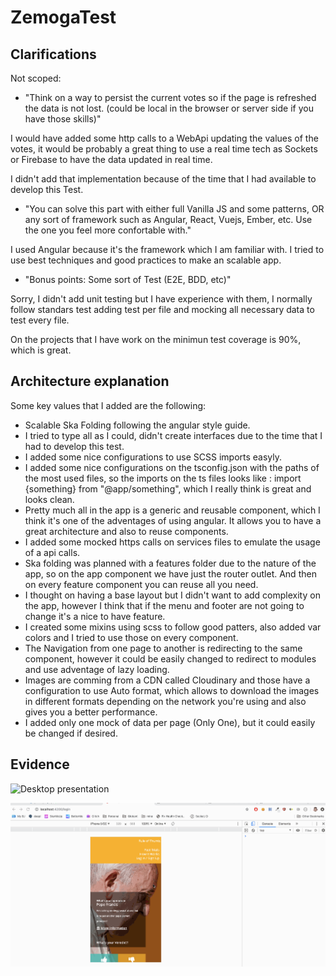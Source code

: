 # ZemogaTest

## Clarifications

Not scoped:

- "Think on a way to persist the current votes so if the page is refreshed the data is not lost. (could be local in the browser or server side if you have those skills)"

I would have added some http calls to a WebApi updating the values of the votes, it would be probably a great thing to use a real time tech as Sockets or Firebase to have the data updated in real time.

I didn't add that implementation because of the time that I had available to develop this Test.

- "You can solve this part with either full Vanilla JS and some patterns, OR any sort of framework such as Angular, React, Vuejs, Ember, etc. Use the one you feel more confortable with."

I used Angular because it's the framework which I am familiar with. I tried to use best techniques and good practices to make an scalable app.

- "Bonus points: Some sort of Test (E2E, BDD, etc)"

Sorry, I didn't add unit testing but I have experience with them, I normally follow standars test adding test per file and mocking all necessary data to test every file.

On the projects that I have work on the minimun test coverage is 90%, which is great.

## Architecture explanation

Some key values that I added are the following:

- Scalable Ska Folding following the angular style guide.
- I tried to type all as I could, didn't create interfaces due to the time that I had to develop this test.
- I added some nice configurations to use SCSS imports easyly.
- I added some nice configurations on the tsconfig.json with the paths of the most used files, so the imports on the ts files looks like : import {something} from "@app/something", which I really think is great and looks clean.
- Pretty much all in the app is a generic and reusable component, which I think it's one of the adventages of using angular. It allows you to have a great architecture and also to reuse components.
- I added some mocked https calls on services files to emulate the usage of a api calls.
- Ska folding was planned with a features folder due to the nature of the app, so on the app component we have just the router outlet. And then on every feature component you can reuse all you need.
- I thought on having a base layout but I didn't want to add complexity on the app, however I think that if the menu and footer are not going to change it's a nice to have feature.
- I created some mixins using scss to follow good patters, also added var colors and I tried to use those on every component.
- The Navigation from one page to another is redirecting to the same component, however it could be easily changed to redirect to modules and use adventage of lazy loading.
- Images are comming from a CDN called Cloudinary and those have a configuration to use Auto format, which allows to download the images in different formats depending on the network you're using and also gives you a better performance.
- I added only one mock of data per page (Only One), but it could easily be changed if desired.

## Evidence
![Desktop presentation](https://github.com/matew17/feed-test/blob/master/evidence/desktop.gif)


![Mobile presentation](https://github.com/matew17/feed-test/blob/master/evidence/mobile.gif)
